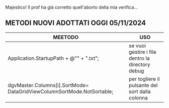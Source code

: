 ﻿
Majestico! Il prof ha già corretto quell'aborto della mia verifica...
## METODI NUOVI ADOTTATI OGGI 05/11/2024


|MEETODO|USO|
|-|-|
|Application.StartupPath + @"\" + ".txt";|se vuoi gestire i file dentro la directory debug|
|dgvMaster.Columns[i].SortMode= DataGridViewColumnSortMode.NotSortable;|per togliere il pulsante del sort dalla colonna|

